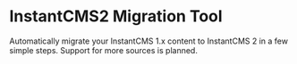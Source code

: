 # InstantCMS2 Migration Tool

Automatically migrate your InstantCMS 1.x content to InstantCMS 2 in a few simple steps. Support for more sources is planned.
